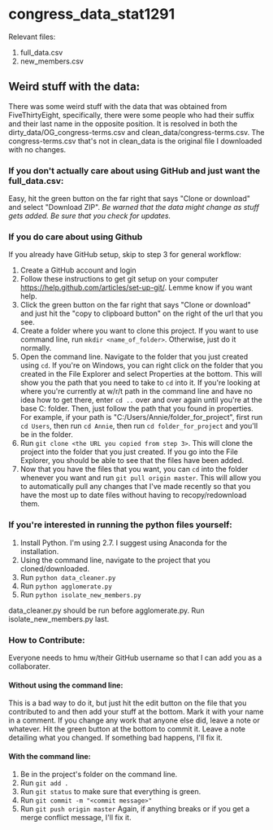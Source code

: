 # congress_data_stat1291
Relevant files:
1. full_data.csv
2. new_members.csv

## Weird stuff with the data:
There was some weird stuff with the data that was obtained from FiveThirtyEight, specifically, there were some people who had their suffix and their last name in the opposite position. It is resolved in both the dirty_data/OG_congress-terms.csv and clean_data/congress-terms.csv. The congress-terms.csv that's not in clean_data is the original file I downloaded with no changes.


### If you don't actually care about using GitHub and just want the full_data.csv:
Easy, hit the green button on the far right that says "Clone or download" and select "Download ZIP".
*Be warned that the data might change as stuff gets added. Be sure that you check for updates.*

### If you do care about using Github
If you already have GitHub setup, skip to step 3 for general workflow:
1. Create a GitHub account and login
2. Follow these instructions to get git setup on your computer https://help.github.com/articles/set-up-git/. Lemme know if you want help.
3. Click the green button on the far right that says "Clone or download" and just hit the "copy to clipboard button" on the right of the url that you see.
4. Create a folder where you want to clone this project. If you want to use command line, run `mkdir <name_of_folder>`. Otherwise, just do it normally.
5. Open the command line. Navigate to the folder that you just created using `cd`. If you're on Windows, you can right click on the folder that you created in the File Explorer and select Properties at the bottom. This will show you the path that you need to take to `cd` into it. If you're looking at where you're currently at w/r/t path in the command line and have no idea how to get there, enter `cd ..` over and over again until you're at the base C: folder. Then, just follow the path that you found in properties. For example, if your path is "C:/Users/Annie/folder_for_project", first run `cd Users`, then run `cd Annie`, then run `cd folder_for_project` and you'll be in the folder.
6. Run `git clone <the URL you copied from step 3>`. This will clone the project into the folder that you just created. If you go into the File Explorer, you should be able to see that the files have been added.
7. Now that you have the files that you want, you can `cd` into the folder whenever you want and run `git pull origin master`. This will allow you to automatically pull any changes that I've made recently so that you have the most up to date files without having to recopy/redownload them.

### If you're interested in running the python files yourself:
1. Install Python. I'm using 2.7. I suggest using Anaconda for the installation.
2. Using the command line, navigate to the project that you cloned/downloaded.
3. Run `python data_cleaner.py`
4. Run `python agglomerate.py`
5. Run `python isolate_new_members.py`

data_cleaner.py should be run before agglomerate.py. Run isolate_new_members.py last.

### How to Contribute:
Everyone needs to hmu w/their GitHub username so that I can add you as a collaborater.

#### Without using the command line:
This is a bad way to do it, but just hit the edit button on the file that you contributed to and then add your stuff at the bottom. Mark it with your name in a comment. If you change any work that anyone else did, leave a note or whatever. Hit the green button at the bottom to commit it. Leave a note detailing what you changed. If something bad happens, I'll fix it.

#### With the command line:
1. Be in the project's folder on the command line.
2. Run `git add .`
3. Run `git status` to make sure that everything is green.
4. Run `git commit -m "<commit message>"`
5. Run `git push origin master`
Again, if anything breaks or if you get a merge conflict message, I'll fix it.

